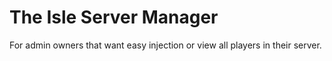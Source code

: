# The Isle Server Manager
For admin owners that want easy injection or view all players in their server.
